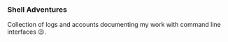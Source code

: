 ### Shell Adventures

Collection of logs and accounts documenting my work with command line interfaces 😉.

